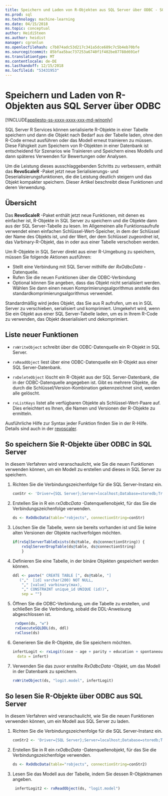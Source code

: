 ```yaml
---
title: Speichern und Laden von R-Objekten aus SQL Server über ODBC - SQL Server Machine Learning Services
ms.prod: sql
ms.technology: machine-learning
ms.date: 04/15/2018
ms.topic: conceptual
author: HeidiSteen
ms.author: heidist
manager: cgronlun
ms.openlocfilehash: c7b874adc53d217c341a5dce689c7c5b4eb70bfe
ms.sourcegitcommit: 85bfaa5bac737253a6740f1f402be87788d691ef
ms.translationtype: MT
ms.contentlocale: de-DE
ms.lasthandoff: 12/15/2018
ms.locfileid: "53431953"
---
```

# <a name="save-and-load-r-objects-from-sql-server-using-odbc"></a>Speichern und Laden von R-Objekten aus SQL Server über ODBC
[!INCLUDE[appliesto-ss-xxxx-xxxx-xxx-md-winonly](../../includes/appliesto-ss-xxxx-xxxx-xxx-md-winonly.md)]

SQL Server R Services können serialisierte R-Objekte in einer Tabelle speichern und dann die Objekt nach Bedarf aus der Tabelle laden, ohne den R-Code erneut ausführen oder das Modell erneut trainieren zu müssen. Diese Fähigkeit zum Speichern von R-Objekten in einer Datenbank ist entscheidend für Szenarios wie Trainieren und Speichern eines Modells und dann späteres Verwenden für Bewertungen oder Analysen.

Um die Leistung dieses ausschlaggebenden Schritts zu verbessern, enthält das **RevoScaleR** -Paket jetzt neue Serialisierungs- und Deserialisierungsfunktionen, die die Leistung deutlich steigern und das Objekt kompakter speichern. Dieser Artikel beschreibt diese Funktionen und deren Verwendung.

## <a name="overview"></a>Übersicht

Das **RevoScaleR** -Paket enthält jetzt neue Funktionen, mit denen es einfacher ist, R-Objekte in SQL Server zu speichern und die Objekte dann aus der SQL Server-Tabelle zu lesen. Im Allgemeinen alle Funktionsaufrufe verwendet einen einfachen Schlüssel-Wert-Speicher, in dem der Schlüssel der Name des Objekts ist, und der Wert, der dem Schlüssel zugeordnet ist, das Varbinary-R-Objekt, das in oder aus einer Tabelle verschoben werden.

Um R-Objekte in SQL Server direkt aus einer R-Umgebung zu speichern, müssen Sie folgende Aktionen ausführen:

+ Stellt eine Verbindung mit SQL Server mithilfe der *RxOdbcData* -Datenquelle.
+ Rufen Sie die neuen Funktionen über die ODBC-Verbindung
+ Optional können Sie angeben, dass das Objekt nicht serialisiert werden. Wählen Sie dann einen neuen Komprimierungsalgorithmus anstelle des standardkomprimierungsalgorithmus verwendet.

Standardmäßig wird jedes Objekt, das Sie aus R aufrufen, um es in SQL Server zu verschieben, serialisiert und komprimiert. Umgekehrt wird, wenn Sie ein Objekt aus einer SQL Server-Tabelle laden, um es in Ihrem R-Code zu verwenden, das Objekt deserialisiert und dekomprimiert.

## <a name="list-of-new-functions"></a>Liste neuer Funktionen

- `rxWriteObject` schreibt über die ODBC-Datenquelle ein R-Objekt in SQL Server.

- `rxReadObject` liest über eine ODBC-Datenquelle ein R-Objekt aus einer SQL Server-Datenbank.

- `rxDeleteObject` löscht ein R-Objekt aus der SQL Server-Datenbank, die in der ODBC-Datenquelle angegeben ist. Gibt es mehrere Objekte, die durch die Schlüssel/Version-Kombination gekennzeichnet sind, werden alle gelöscht.

- `rxListKeys` listet alle verfügbaren Objekte als Schlüssel-Wert-Paare auf. Dies erleichtert es Ihnen, die Namen und Versionen der R-Objekte zu ermitteln.

Ausführliche Hilfe zur Syntax jeder Funktion finden Sie in der R-Hilfe. Details sind auch in der [revoscaler](https://docs.microsoft.com/r-server/r-reference/revoscaler/revoscaler).

## <a name="how-to-store-r-objects-in-sql-server-using-odbc"></a>So speichern Sie R-Objekte über ODBC in SQL Server

In diesem Verfahren wird veranschaulicht, wie Sie die neuen Funktionen verwenden können, um ein Modell zu erstellen und dieses in SQL Server zu speichern.

1. Richten Sie die Verbindungszeichenfolge für die SQL Server-Instanz ein.
   ```R
   conStr <- 'Driver={SQL Server};Server=localhost;Database=storedb;Trusted_Connection=true'
   ```
2. Erstellen Sie in R ein *rxOdbcData* -Datenquellenobjekt, für das Sie die Verbindungszeichenfolge verwenden.
   ```R
   ds <- RxOdbcData(table="robjects", connectionString=conStr)
   ```

3. Löschen Sie die Tabelle, wenn sie bereits vorhanden ist und Sie keine alten Versionen der Objekte nachverfolgen möchten.

   ```R
   if(rxSqlServerTableExists(ds@table, ds@connectionString)) {
       rxSqlServerDropTable(ds@table, ds@connectionString)
       }
   ```
   
4. Definieren Sie eine Tabelle, in der binäre Objekten gespeichert werden können.

   ```R
   ddl <- paste(" CREATE TABLE [", ds@table, "] 
      (","  [id] varchar(200) NOT NULL,
       "," [value] varbinary(max),
       "," CONSTRAINT unique_id UNIQUE (id))", 
       sep = "") 
   ```
5. Öffnen Sie die ODBC-Verbindung, um die Tabelle zu erstellen, und schließen Sie die Verbindung, sobald die DDL-Anweisung abgeschlossen ist.

   ```R
    rxOpen(ds, "w") 
    rxExecuteSQLDDL(ds, ddl) 
    rxClose(ds)
    ```
6. Generieren Sie die R-Objekte, die Sie speichern möchten.

   ```R
   infertLogit <- rxLogit(case ~ age + parity + education + spontaneous + induced, 
     data = infert)
   ```
6. Verwenden Sie das zuvor erstellte *RxOdbcData* -Objekt, um das Modell in der Datenbank zu speichern.

   ```R
   rxWriteObject(ds, "logit.model", infertLogit)
   ```

## <a name="how-to-read-r-objects-from-sql-server-using-odbc"></a>So lesen Sie R-Objekte über ODBC aus SQL Server

In diesem Verfahren wird veranschaulicht, wie Sie die neuen Funktionen verwenden können, um ein Modell aus SQL Server zu laden.

1. Richten Sie die Verbindungszeichenfolge für die SQL Server-Instanz ein.

   ```R
   conStr2 <- 'Driver={SQL Server};Server=localhost;Database=storedb;Trusted_Connection=true'
   ```
2. Erstellen Sie in R ein *rxOdbcData* -Datenquellenobjekt, für das Sie die Verbindungszeichenfolge verwenden.

   ```R
   ds <- RxOdbcData(table="robjects", connectionString=conStr2)
   ```
3. Lesen Sie das Modell aus der Tabelle, indem Sie dessen R-Objektnamen angeben.

   ```R
    infertLogit2 <- rxReadObject(ds, "logit.model")
   ```
